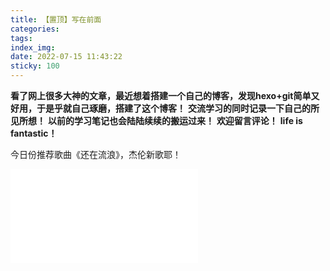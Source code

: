 ```yaml
---
title: 【置顶】写在前面
categories:
tags:
index_img: 
date: 2022-07-15 11:43:22
sticky: 100
---
```

**看了网上很多大神的文章，最近想着搭建一个自己的博客，发现hexo+git简单又好用，于是乎就自己琢磨，搭建了这个博客！**
**交流学习的同时记录一下自己的所见所想！**
**以前的学习笔记也会陆陆续续的搬运过来！**
**欢迎留言评论！**
**life is fantastic！**



今日份推荐歌曲《还在流浪》，杰伦新歌耶！
<iframe src="//player.bilibili.com/player.html?aid=215901212&bvid=BV1Da411n793&cid=772894060&page=1" scrolling="no" border="0" frameborder="no" framespacing="0" allowfullscreen="true"> </iframe>
<!-- <iframe frameborder="no" border="0" marginwidth="0" marginheight="0" width=330 height=86 src="//music.163.com/outchain/player?type=2&id=1873106729&auto=1&height=66"></iframe> -->

<!-- <audio id="audio" controls="" preload="none">
      <source id="mp3" src="http://qiniu.cloud.fandong.me/Music_iP%E8%B5%B5%E9%9C%B2%20-%20%E7%A6%BB%E6%AD%8C%20%28Live%29.mp3">
</audio> -->
<!-- <video id="video" controls="" preload="none" poster="http://img.blog.fandong.me/2017-08-26-Markdown-Advance-Video.jpg">
      <source id="mp4" src="https://www.bilibili.com/video/BV1Mv411g7XB?spm_id_from=333.337.search-card.all.click&vd_source=1b26e7eb1ec7cfea25ba7eb77782eb66" type="video/mp4">
</video> -->
